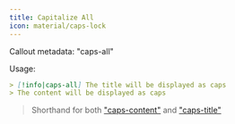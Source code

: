 ```yaml
---
title: Capitalize All
icon: material/caps-lock
---
```


Callout metadata: "caps-all"

Usage:

```md
> [!info|caps-all] The title will be displayed as caps
> The content will be displayed as caps
```

> Shorthand for both ["caps-content"](../content-styling/page-6.md) 
> and ["caps-title"](../title-styling/page-16.md)
